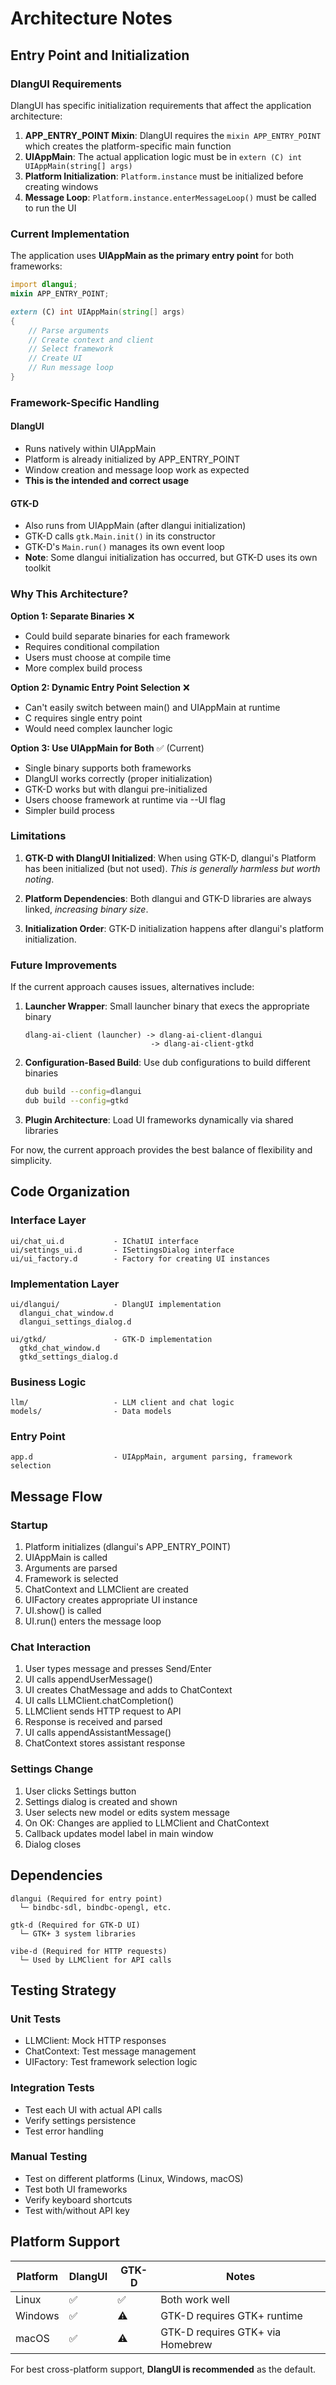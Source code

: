 # Architecture Notes

## Entry Point and Initialization

### DlangUI Requirements

DlangUI has specific initialization requirements that affect the application architecture:

1. **APP_ENTRY_POINT Mixin**: DlangUI requires the `mixin APP_ENTRY_POINT` which creates the platform-specific main function
2. **UIAppMain**: The actual application logic must be in `extern (C) int UIAppMain(string[] args)`
3. **Platform Initialization**: `Platform.instance` must be initialized before creating windows
4. **Message Loop**: `Platform.instance.enterMessageLoop()` must be called to run the UI

### Current Implementation

The application uses **UIAppMain as the primary entry point** for both frameworks:

```d
import dlangui;
mixin APP_ENTRY_POINT;

extern (C) int UIAppMain(string[] args)
{
    // Parse arguments
    // Create context and client
    // Select framework
    // Create UI
    // Run message loop
}
```

### Framework-Specific Handling

#### DlangUI
- Runs natively within UIAppMain
- Platform is already initialized by APP_ENTRY_POINT
- Window creation and message loop work as expected
- **This is the intended and correct usage**

#### GTK-D
- Also runs from UIAppMain (after dlangui initialization)
- GTK-D calls `gtk.Main.init()` in its constructor
- GTK-D's `Main.run()` manages its own event loop
- **Note**: Some dlangui initialization has occurred, but GTK-D uses its own toolkit

### Why This Architecture?

**Option 1: Separate Binaries** ❌
- Could build separate binaries for each framework
- Requires conditional compilation
- Users must choose at compile time
- More complex build process

**Option 2: Dynamic Entry Point Selection** ❌
- Can't easily switch between main() and UIAppMain at runtime
- C requires single entry point
- Would need complex launcher logic

**Option 3: Use UIAppMain for Both** ✅ (Current)
- Single binary supports both frameworks
- DlangUI works correctly (proper initialization)
- GTK-D works but with dlangui pre-initialized
- Users choose framework at runtime via --UI flag
- Simpler build process

### Limitations

1. **GTK-D with DlangUI Initialized**: When using GTK-D, dlangui's Platform has been initialized (but not used). *This is generally harmless but worth noting*.

2. **Platform Dependencies**: Both dlangui and GTK-D libraries are always linked, *increasing binary size*.

3. **Initialization Order**: GTK-D initialization happens after dlangui's platform initialization.

### Future Improvements

If the current approach causes issues, alternatives include:

1. **Launcher Wrapper**: Small launcher binary that execs the appropriate binary
   ```
   dlang-ai-client (launcher) -> dlang-ai-client-dlangui
                               -> dlang-ai-client-gtkd
   ```

2. **Configuration-Based Build**: Use dub configurations to build different binaries
   ```bash
   dub build --config=dlangui
   dub build --config=gtkd
   ```

3. **Plugin Architecture**: Load UI frameworks dynamically via shared libraries

For now, the current approach provides the best balance of flexibility and simplicity.

## Code Organization

### Interface Layer
```
ui/chat_ui.d           - IChatUI interface
ui/settings_ui.d       - ISettingsDialog interface
ui/ui_factory.d        - Factory for creating UI instances
```

### Implementation Layer
```
ui/dlangui/            - DlangUI implementation
  dlangui_chat_window.d
  dlangui_settings_dialog.d

ui/gtkd/               - GTK-D implementation
  gtkd_chat_window.d
  gtkd_settings_dialog.d
```

### Business Logic
```
llm/                   - LLM client and chat logic
models/                - Data models
```

### Entry Point
```
app.d                  - UIAppMain, argument parsing, framework selection
```

## Message Flow

### Startup
1. Platform initializes (dlangui's APP_ENTRY_POINT)
2. UIAppMain is called
3. Arguments are parsed
4. Framework is selected
5. ChatContext and LLMClient are created
6. UIFactory creates appropriate UI instance
7. UI.show() is called
8. UI.run() enters the message loop

### Chat Interaction
1. User types message and presses Send/Enter
2. UI calls appendUserMessage()
3. UI creates ChatMessage and adds to ChatContext
4. UI calls LLMClient.chatCompletion()
5. LLMClient sends HTTP request to API
6. Response is received and parsed
7. UI calls appendAssistantMessage()
8. ChatContext stores assistant response

### Settings Change
1. User clicks Settings button
2. Settings dialog is created and shown
3. User selects new model or edits system message
4. On OK: Changes are applied to LLMClient and ChatContext
5. Callback updates model label in main window
6. Dialog closes

## Dependencies

```
dlangui (Required for entry point)
  └─ bindbc-sdl, bindbc-opengl, etc.

gtk-d (Required for GTK-D UI)
  └─ GTK+ 3 system libraries

vibe-d (Required for HTTP requests)
  └─ Used by LLMClient for API calls
```

## Testing Strategy

### Unit Tests
- LLMClient: Mock HTTP responses
- ChatContext: Test message management
- UIFactory: Test framework selection logic

### Integration Tests
- Test each UI with actual API calls
- Verify settings persistence
- Test error handling

### Manual Testing
- Test on different platforms (Linux, Windows, macOS)
- Test both UI frameworks
- Verify keyboard shortcuts
- Test with/without API key

## Platform Support

| Platform | DlangUI | GTK-D | Notes |
|----------|---------|-------|-------|
| Linux    | ✅      | ✅    | Both work well |
| Windows  | ✅      | ⚠️    | GTK-D requires GTK+ runtime |
| macOS    | ✅      | ⚠️    | GTK-D requires GTK+ via Homebrew |

For best cross-platform support, **DlangUI is recommended** as the default.

